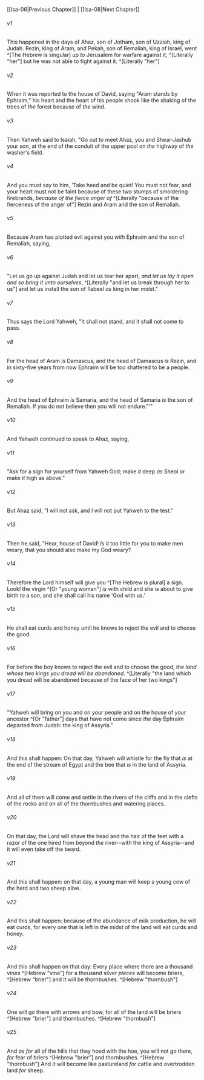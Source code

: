 ﻿---
aliases:
  - Isaiah 7
---

[[Isa-06|Previous Chapter]] | [[Isa-08|Next Chapter]]

###### v1
This happened in the days of Ahaz, son of Jotham, son of Uzziah, king of Judah. Rezin, king of Aram, and Pekah, son of Remaliah, king of Israel, went ^[The Hebrew is singular] up _to_ Jerusalem for warfare against it, ^[Literally "her"] but he was not able to fight against it. ^[Literally "her"]

###### v2
When it was reported to the house of David, saying "Aram stands by Ephraim," his heart and the heart of his people shook like the shaking of the trees of _the_ forest because of _the_ wind.

###### v3
Then Yahweh said to Isaiah, "Go out to meet Ahaz, you and Shear-Jashub your son, at the end of the conduit of the upper pool on _the_ highway of _the_ washer's field.

###### v4
And you must say to him, 'Take heed and be quiet! You must not fear, and your heart must not be faint because of these two stumps of smoldering firebrands, _because of the fierce anger of_ ^[Literally "because of the fierceness of the anger of"] Rezin and Aram and the son of Remaliah.

###### v5
Because Aram has plotted evil against you _with_ Ephraim and the son of Remaliah, saying,

###### v6
"Let us go up against Judah and let us tear her apart, _and let us lay it open and so bring it unto ourselves_, ^[Literally "and let us break through her to us"] and let us install the son of Tabeel _as_ king in her midst."

###### v7
Thus says the Lord Yahweh, "It shall not stand, and it shall not come to pass.

###### v8
For the head of Aram _is_ Damascus, and the head of Damascus _is_ Rezin, and in sixty-five years from now Ephraim will be too shattered to be a people.

###### v9
And the head of Ephraim _is_ Samaria, and the head of Samaria _is_ the son of Remaliah. If you do not believe then you will not endure."'"

###### v10
And Yahweh continued to speak to Ahaz, saying,

###### v11
"Ask for a sign for yourself from Yahweh God; make _it_ deep _as_ Sheol or make _it_ high as above."

###### v12
But Ahaz said, "I will not ask, and I will not put Yahweh to the test."

###### v13
Then he said, "Hear, house of David! _Is it_ too little for you to make men weary, that you should also make my God weary?

###### v14
Therefore the Lord himself will give you ^[The Hebrew is plural] a sign. Look! the virgin ^[Or "young woman"] _is_ with child and she is about to give birth _to_ a son, and she shall call his name 'God with us.'

###### v15
He shall eat curds and honey until he knows to reject the evil and to choose the good.

###### v16
For before the boy knows to reject the evil and to choose the good, _the land whose two kings you dread will be abandoned._ ^[Literally "the land which you dread will be abandoned because of the face of her two kings"]

###### v17
"Yahweh will bring on you and on your people and on the house of your ancestor ^[Or "father"] days that have not come since _the_ day Ephraim departed from Judah: the king of Assyria."

###### v18
And this shall happen: On that day, Yahweh will whistle for the fly that _is_ at the end of the stream of Egypt and the bee that _is_ in the land of Assyria.

###### v19
And all of them will come and settle in the rivers of the cliffs and in the clefts of the rocks and on all of the thornbushes and watering places.

###### v20
On that day, the Lord will shave the head and the hair of the feet with a razor of the one hired from beyond _the_ river--with the king of Assyria--and it will even take off the beard.

###### v21
And this shall happen: on that day, a young man will keep a young cow of _the_ herd and two sheep alive.

###### v22
And this shall happen: because of the abundance of milk production, he will eat curds, for every one that is left in the midst of the land will eat curds and honey.

###### v23
And this shall happen on that day: Every place where there are a thousand vines ^[Hebrew "vine"] for a thousand silver _pieces_ will become briers, ^[Hebrew "brier"] and it will be thornbushes. ^[Hebrew "thornbush"]

###### v24
One will go there with arrows and bow, for all of the land will be briers ^[Hebrew "brier"] and thornbushes. ^[Hebrew "thornbush"]

###### v25
And _as for_ all of the hills that they hoed with the hoe, you will not go there, _for_ fear of briers ^[Hebrew "brier"] and thornbushes. ^[Hebrew "thornbush"] And it will become like pastureland _for_ cattle and overtrodden land _for_ sheep.